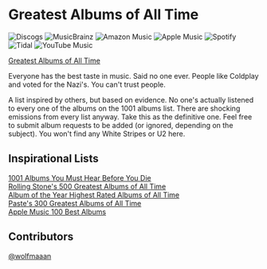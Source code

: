 # Greatest Albums of All Time

![Discogs](https://img.shields.io/badge/Discogs-blueviolet?style=for-the-badge&logo=discogs&logoColor=white)
![MusicBrainz](https://img.shields.io/badge/MusicBrainz-BA478F?style=for-the-badge&logo=musicbrainz&logoColor=white)
![Amazon Music](https://img.shields.io/badge/Amazon_Music-141718?style=for-the-badge&logo=amazon-music&logoColor=white)
![Apple Music](https://img.shields.io/badge/Apple_Music-FF0436?style=for-the-badge&logo=apple-music&logoColor=white)
![Spotify](https://img.shields.io/badge/Spotify-1ED760?style=for-the-badge&logo=spotify&logoColor=white)
![Tidal](https://img.shields.io/badge/Tidal-000000?style=for-the-badge&logo=tidal&logoColor=white)
![YouTube Music](https://img.shields.io/badge/YouTube_Music-FF0000?style=for-the-badge&logo=youtube-music&logoColor=white)

[Greatest Albums of All Time](https://wolfmaaan.github.io/greatest-albums/)

<p>Everyone has the best taste in music. Said no one ever. People like Coldplay and voted for the Nazi's. You can't trust people.</p>
<p>A list inspired by others, but based on evidence. No one's actually listened to every one of the albums on the 1001 albums list. There are shocking emissions from every list anyway. Take this as the definitive one. Feel free to submit album requests to be added (or ignored, depending on the subject). You won't find any White Stripes or U2 here.</p>

## Inspirational Lists

[1001 Albums You Must Hear Before You Die](http://1001albumsyoumusthearbeforeyoudie.wikidot.com/)\
[Rolling Stone's 500 Greatest Albums of All Time](https://www.rollingstone.com/music/music-lists/best-albums-of-all-time-1062063/arcade-fire-%ef%bb%bffuneral-1062733/)\
[Album of the Year Highest Rated Albums of All Time](https://www.albumoftheyear.org/ratings/6-highest-rated/all/1)\
[Paste's 300 Greatest Albums of All Time](https://www.pastemagazine.com/music/greatest-albums/the-300-greatest-albums-of-all-time-2)\
[Apple Music 100 Best Albums](https://100best.music.apple.com/us)

## Contributors

[@wolfmaaan](https://github.com/wolfmaaan)
